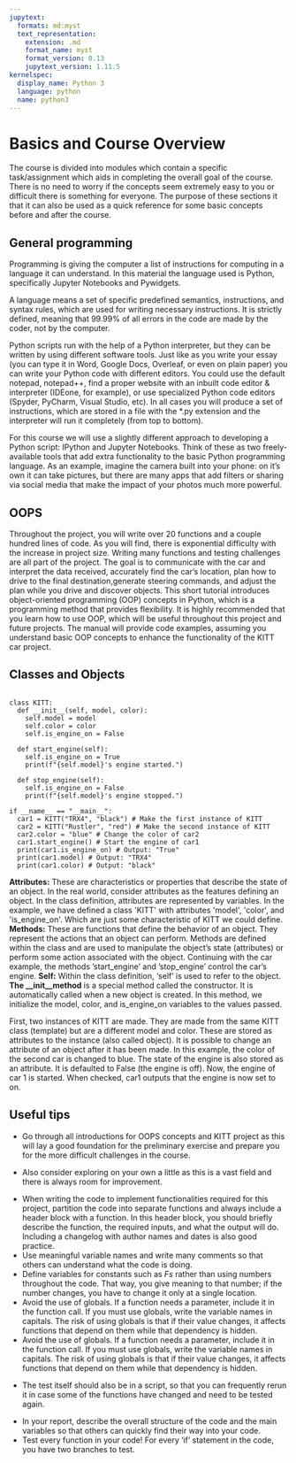 ```yaml
---
jupytext:
  formats: md:myst
  text_representation:
    extension: .md
    format_name: myst
    format_version: 0.13
    jupytext_version: 1.11.5
kernelspec:
  display_name: Python 3
  language: python
  name: python3
---
```



# Basics and Course Overview

The course is divided into modules which contain a specific task/assignment which aids in completing the overall goal of the course. There is no need to worry if the concepts seem extremely easy to you or difficult there is something for everyone. The purpose of these sections it that it can also be used as a quick reference for some basic concepts before and after the course.

## General programming

Programming is giving the computer a list of instructions for computing in a language it can understand. In this material the language used is Python, specifically Jupyter Notebooks and Pywidgets. 

A language means a set of specific predefined semantics, instructions, and syntax rules, which are used for writing necessary instructions. It is strictly defined, meaning that 99.99% of all errors in the code are made by the coder, not by the computer.

Python scripts run with the help of a Python interpreter, but they can be written by using different software tools. Just like as you write your essay (you can type it in Word, Google Docs, Overleaf, or even on plain paper) you can write your Python code with different editors. You could use the default notepad, notepad++, find a proper website with an inbuilt code editor & interpreter (IDEone, for example), or use specialized Python code editors (Spyder, PyCharm, Visual Studio, etc). In all cases you will produce a set of instructions, which are stored in a file with the *.py extension and the interpreter will run it completely (from top to bottom).

For this course we will use a slightly different approach to developing a Python script: IPython and Jupyter Notebooks. Think of these as two freely-available tools that add extra functionality to the basic Python programming language. As an example, imagine the camera built into your phone: on it’s own it can take pictures, but there are many apps that add filters or sharing via social media that make the impact of your photos much more powerful. 

## OOPS

Throughout the project, you will write over 20 functions and a couple hundred lines of code. As you will find, there is exponential difficulty with the increase in project size. Writing many functions and testing challenges are all part of the project. The goal is to communicate with the car and interpret the data received, accurately find the car’s location, plan how to drive to the final destination,generate steering commands, and adjust the plan while you drive and discover objects. This short tutorial introduces object-oriented programming (OOP) concepts in Python, which is a programming method that provides flexibility. It is highly recommended that you learn how to use OOP, which will be useful throughout this project and future projects. The manual will provide code examples, assuming you understand basic OOP concepts to enhance the functionality of the KITT car project.

## Classes and Objects


```{code-cell}

class KITT:
  def __init__(self, model, color):
    self.model = model
    self.color = color
    self.is_engine_on = False

  def start_engine(self):
    self.is_engine_on = True
    print(f"{self.model}'s engine started.")

  def stop_engine(self):
    self.is_engine_on = False
    print(f"{self.model}'s engine stopped.")

if __name__ == "__main__":
  car1 = KITT("TRX4", "black") # Make the first instance of KITT
  car2 = KITT("Rustler", "red") # Make the second instance of KITT
  car2.color = "blue" # Change the color of car2
  car1.start_engine() # Start the engine of car1
  print(car1.is_engine_on) # Output: "True"
  print(car1.model) # Output: "TRX4"
  print(car1.color) # Output: "black"
```

**Attributes:** These are characteristics or properties that describe the state of an object. In the real world, consider attributes as the features defining an object. In the class definition, attributes are represented by variables. In the example, we have defined a class 'KITT' with attributes 'model', 'color', and 'is_engine_on'. Which are just some characteristic of KITT we could define.
**Methods:** These are functions that define the behavior of an object. They represent the actions that an object can perform. Methods are defined within the class and are used to manipulate the object’s state
(attributes) or perform some action associated with the object. Continuing with the car example, the
methods ’start_engine’ and ’stop_engine’ control the car’s engine.
**Self:** Within the class definition, ‘self’ is used to refer to the object.
**The __init__method** is a special method called the constructor. It is automatically called when a new
object is created. In this method, we initialize the model, color, and is_engine_on variables to the
values passed.


First, two instances of KITT are made. They are made from the same KITT class (template) but are a
different model and color. These are stored as attributes to the instance (also called object). It is possible to change an attribute of an object after it has been made. In this example, the color of the second car is changed to blue. The state of the engine is also stored as an attribute. It is defaulted to False (the engine is off). Now, the engine of car 1 is started. When checked, car1 outputs that the engine is now set to on.

## Useful tips

* Go through all introductions for OOPS concepts and KITT project as this will lay a good foundation for the preliminary exercise and prepare you for the more difficult challenges in the course. 
- Also consider exploring on your own a little as this is a vast field and there is always room for improvement.
* When writing the code to implement functionalities required for this project, partition the code into separate functions and always include a header block with a function. In this header block, you should briefly describe the function, the required inputs, and what the output will do. Including a changelog with author names and dates is also good practice.
* Use meaningful variable names and write many comments so that others can understand what the code is doing.
* Define variables for constants such as *Fs* rather than using numbers throughout the code. That way, you give meaning to that number; if the number changes, you have to change it only at a single location.
* Avoid the use of globals. If a function needs a parameter, include it in the function call. If you must use globals, write the variable names in capitals. The risk of using globals is that if their value changes, it affects functions that depend on them while that dependency is hidden.
* Avoid the use of globals. If a function needs a parameter, include it in the function call. If you must use globals, write the variable names in capitals. The risk of using globals is that if their value changes, it affects functions that depend on them while that dependency is hidden.
- The test itself should also be in a script, so that you can frequently rerun it in case some of the functions have changed and need to be tested again.
* In your report, describe the overall structure of the code and the main variables so that others can quickly find their way into your code.
* Test every function in your code! For every ‘if’ statement in the code, you have two branches to test.







